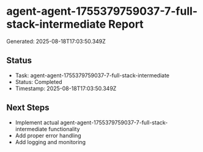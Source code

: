 # agent-agent-1755379759037-7-full-stack-intermediate Report

Generated: 2025-08-18T17:03:50.349Z

## Status
- Task: agent-agent-1755379759037-7-full-stack-intermediate
- Status: Completed
- Timestamp: 2025-08-18T17:03:50.349Z

## Next Steps
- Implement actual agent-agent-1755379759037-7-full-stack-intermediate functionality
- Add proper error handling
- Add logging and monitoring

